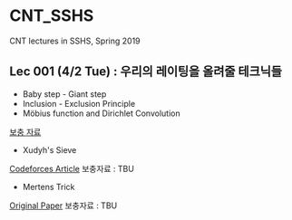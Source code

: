 # CNT_SSHS
CNT lectures in SSHS, Spring 2019

## Lec 001 (4/2 Tue) : 우리의 레이팅을 올려줄 테크닉들

- Baby step - Giant step
- Inclusion - Exclusion Principle
- Möbius function and Dirichlet Convolution

[보충 자료](lec001_note1.pdf)

- Xudyh's Sieve

[Codeforces Article](https://codeforces.com/blog/entry/54150)
보충자료 : TBU

- Mertens Trick

[Original Paper](https://projecteuclid.org/euclid.em/1047565447)
보충자료 : TBU
